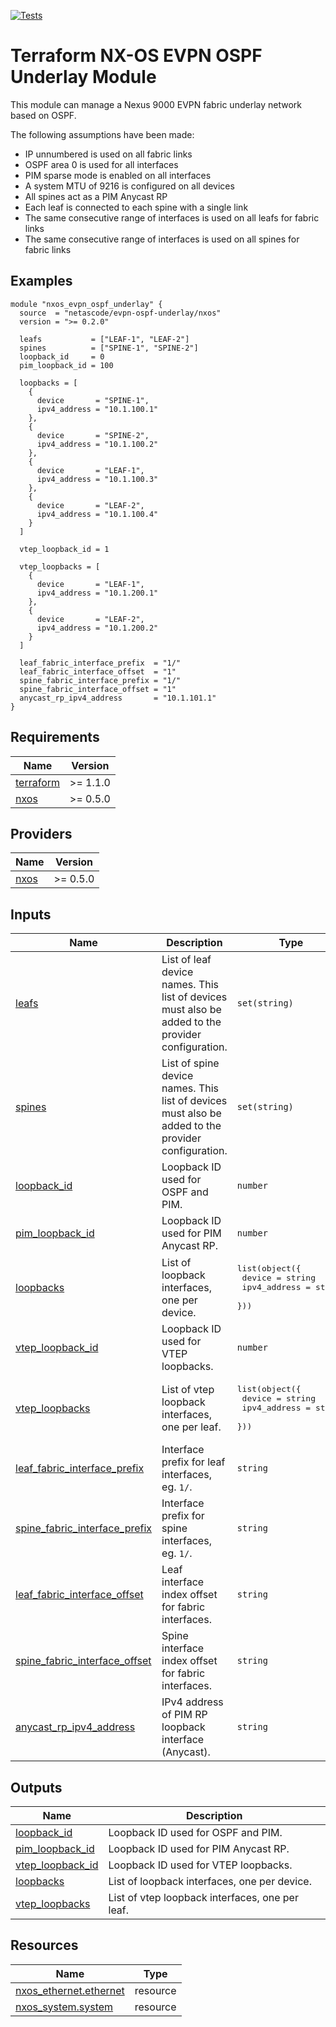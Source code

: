<!-- BEGIN_TF_DOCS -->
[![Tests](https://github.com/netascode/terraform-nxos-evpn-ospf-underlay/actions/workflows/test.yml/badge.svg)](https://github.com/netascode/terraform-nxos-evpn-ospf-underlay/actions/workflows/test.yml)

# Terraform NX-OS EVPN OSPF Underlay Module

This module can manage a Nexus 9000 EVPN fabric underlay network based on OSPF.

The following assumptions have been made:

- IP unnumbered is used on all fabric links
- OSPF area 0 is used for all interfaces
- PIM sparse mode is enabled on all interfaces
- A system MTU of 9216 is configured on all devices
- All spines act as a PIM Anycast RP
- Each leaf is connected to each spine with a single link
- The same consecutive range of interfaces is used on all leafs for fabric links
- The same consecutive range of interfaces is used on all spines for fabric links

## Examples

```hcl
module "nxos_evpn_ospf_underlay" {
  source  = "netascode/evpn-ospf-underlay/nxos"
  version = ">= 0.2.0"

  leafs           = ["LEAF-1", "LEAF-2"]
  spines          = ["SPINE-1", "SPINE-2"]
  loopback_id     = 0
  pim_loopback_id = 100

  loopbacks = [
    {
      device       = "SPINE-1",
      ipv4_address = "10.1.100.1"
    },
    {
      device       = "SPINE-2",
      ipv4_address = "10.1.100.2"
    },
    {
      device       = "LEAF-1",
      ipv4_address = "10.1.100.3"
    },
    {
      device       = "LEAF-2",
      ipv4_address = "10.1.100.4"
    }
  ]

  vtep_loopback_id = 1

  vtep_loopbacks = [
    {
      device       = "LEAF-1",
      ipv4_address = "10.1.200.1"
    },
    {
      device       = "LEAF-2",
      ipv4_address = "10.1.200.2"
    }
  ]

  leaf_fabric_interface_prefix  = "1/"
  leaf_fabric_interface_offset  = "1"
  spine_fabric_interface_prefix = "1/"
  spine_fabric_interface_offset = "1"
  anycast_rp_ipv4_address       = "10.1.101.1"
}
```

## Requirements

| Name | Version |
|------|---------|
| <a name="requirement_terraform"></a> [terraform](#requirement\_terraform) | >= 1.1.0 |
| <a name="requirement_nxos"></a> [nxos](#requirement\_nxos) | >= 0.5.0 |

## Providers

| Name | Version |
|------|---------|
| <a name="provider_nxos"></a> [nxos](#provider\_nxos) | >= 0.5.0 |

## Inputs

| Name | Description | Type | Default | Required |
|------|-------------|------|---------|:--------:|
| <a name="input_leafs"></a> [leafs](#input\_leafs) | List of leaf device names. This list of devices must also be added to the provider configuration. | `set(string)` | `[]` | no |
| <a name="input_spines"></a> [spines](#input\_spines) | List of spine device names. This list of devices must also be added to the provider configuration. | `set(string)` | `[]` | no |
| <a name="input_loopback_id"></a> [loopback\_id](#input\_loopback\_id) | Loopback ID used for OSPF and PIM. | `number` | `0` | no |
| <a name="input_pim_loopback_id"></a> [pim\_loopback\_id](#input\_pim\_loopback\_id) | Loopback ID used for PIM Anycast RP. | `number` | `100` | no |
| <a name="input_loopbacks"></a> [loopbacks](#input\_loopbacks) | List of loopback interfaces, one per device. | <pre>list(object({<br>    device       = string<br>    ipv4_address = string<br>  }))</pre> | `[]` | no |
| <a name="input_vtep_loopback_id"></a> [vtep\_loopback\_id](#input\_vtep\_loopback\_id) | Loopback ID used for VTEP loopbacks. | `number` | `1` | no |
| <a name="input_vtep_loopbacks"></a> [vtep\_loopbacks](#input\_vtep\_loopbacks) | List of vtep loopback interfaces, one per leaf. | <pre>list(object({<br>    device       = string<br>    ipv4_address = string<br>  }))</pre> | `[]` | no |
| <a name="input_leaf_fabric_interface_prefix"></a> [leaf\_fabric\_interface\_prefix](#input\_leaf\_fabric\_interface\_prefix) | Interface prefix for leaf interfaces, eg. `1/`. | `string` | `"1/"` | no |
| <a name="input_spine_fabric_interface_prefix"></a> [spine\_fabric\_interface\_prefix](#input\_spine\_fabric\_interface\_prefix) | Interface prefix for spine interfaces, eg. `1/`. | `string` | `"1/"` | no |
| <a name="input_leaf_fabric_interface_offset"></a> [leaf\_fabric\_interface\_offset](#input\_leaf\_fabric\_interface\_offset) | Leaf interface index offset for fabric interfaces. | `string` | `"1"` | no |
| <a name="input_spine_fabric_interface_offset"></a> [spine\_fabric\_interface\_offset](#input\_spine\_fabric\_interface\_offset) | Spine interface index offset for fabric interfaces. | `string` | `"1"` | no |
| <a name="input_anycast_rp_ipv4_address"></a> [anycast\_rp\_ipv4\_address](#input\_anycast\_rp\_ipv4\_address) | IPv4 address of PIM RP loopback interface (Anycast). | `string` | n/a | yes |

## Outputs

| Name | Description |
|------|-------------|
| <a name="output_loopback_id"></a> [loopback\_id](#output\_loopback\_id) | Loopback ID used for OSPF and PIM. |
| <a name="output_pim_loopback_id"></a> [pim\_loopback\_id](#output\_pim\_loopback\_id) | Loopback ID used for PIM Anycast RP. |
| <a name="output_vtep_loopback_id"></a> [vtep\_loopback\_id](#output\_vtep\_loopback\_id) | Loopback ID used for VTEP loopbacks. |
| <a name="output_loopbacks"></a> [loopbacks](#output\_loopbacks) | List of loopback interfaces, one per device. |
| <a name="output_vtep_loopbacks"></a> [vtep\_loopbacks](#output\_vtep\_loopbacks) | List of vtep loopback interfaces, one per leaf. |

## Resources

| Name | Type |
|------|------|
| [nxos_ethernet.ethernet](https://registry.terraform.io/providers/CiscoDevNet/nxos/latest/docs/resources/ethernet) | resource |
| [nxos_system.system](https://registry.terraform.io/providers/CiscoDevNet/nxos/latest/docs/resources/system) | resource |
<!-- END_TF_DOCS -->